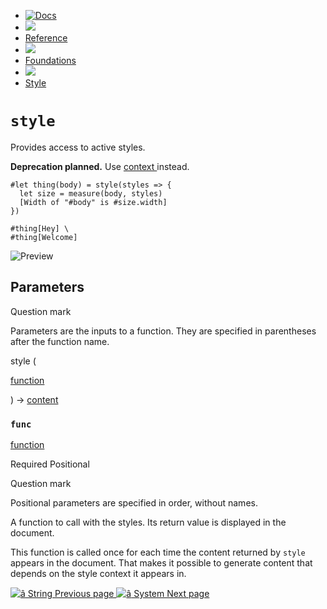   * [ ![Docs](/assets/icons/16-docs-dark.svg) ](/docs)
  * ![](/assets/icons/16-arrow-right.svg)
  * [ Reference ](/docs/reference/)
  * ![](/assets/icons/16-arrow-right.svg)
  * [ Foundations ](/docs/reference/foundations/)
  * ![](/assets/icons/16-arrow-right.svg)
  * [ Style ](/docs/reference/foundations/style/)

#  ` style `

Provides access to active styles.

**Deprecation planned.** Use [ context ](/docs/reference/context/ "context")
instead.

    
    
    #let thing(body) = style(styles => {
      let size = measure(body, styles)
      [Width of "#body" is #size.width]
    })
    
    #thing[Hey] \
    #thing[Welcome]
    

![Preview](/assets/docs/B9BBPtfgbYihKwTWFPTllQAAAAAAAAAA.png)

##  Parameters

Question mark

Parameters are the inputs to a function. They are specified in parentheses
after the function name.

style  (

[ function ](/docs/reference/foundations/function/)

)  -> [ content ](/docs/reference/foundations/content/)

###  ` func `

[ function ](/docs/reference/foundations/function/)

Required  Positional

Question mark

Positional parameters are specified in order, without names.

A function to call with the styles. Its return value is displayed in the
document.

This function is called once for each time the content returned by ` style `
appears in the document. That makes it possible to generate content that
depends on the style context it appears in.

[ ![â](/assets/icons/16-arrow-right.svg) String  Previous page
](/docs/reference/foundations/str/) [ ![â](/assets/icons/16-arrow-right.svg)
System  Next page  ](/docs/reference/foundations/sys/)

